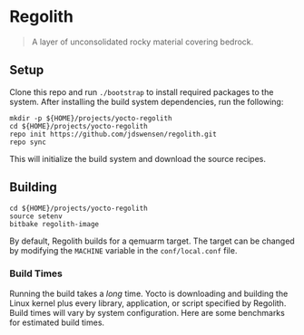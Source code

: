 # Regolith

> A layer of unconsolidated rocky material covering bedrock.

## Setup
Clone this repo and run `./bootstrap` to install required packages to the system. After installing the build system dependencies, run the following:

```
mkdir -p ${HOME}/projects/yocto-regolith
cd ${HOME}/projects/yocto-regolith
repo init https://github.com/jdswensen/regolith.git
repo sync
```

This will initialize the build system and download the source recipes.


## Building
```
cd ${HOME}/projects/yocto-regolith
source setenv
bitbake regolith-image
```

By default, Regolith builds for a qemuarm target. The target can be changed by modifying the `MACHINE` variable in the `conf/local.conf` file.

### Build Times
Running the build takes a *long* time. Yocto is downloading and building the Linux kernel plus every library, application, or script specified by Regolith. Build times will vary by system configuration. Here are some benchmarks for estimated build times.
